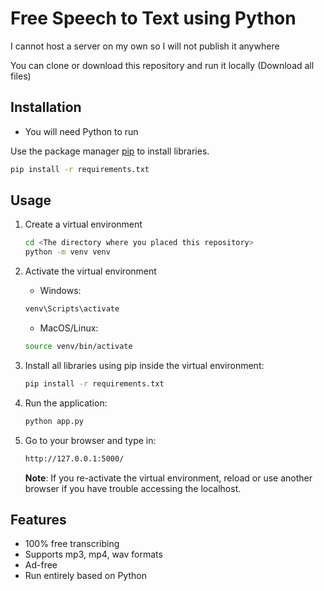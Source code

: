 
# Free Speech to Text using Python

I cannot host a server on my own so I will not publish it anywhere

You can clone or download this repository and run it locally (Download all files)

## Installation
- You will need Python to run
  
Use the package manager [pip](https://pip.pypa.io/en/stable/) to install libraries.

```bash
pip install -r requirements.txt
```

## Usage
1. Create a virtual environment

   ```bash
   cd <The directory where you placed this repository>
   python -m venv venv
   ```

2. Activate the virtual environment
   - Windows:

   ```bash
   venv\Scripts\activate
   ```

   - MacOS/Linux:

   ```bash
   source venv/bin/activate
   ```

3. Install all libraries using pip inside the virtual environment:

   ```bash
   pip install -r requirements.txt
   ```

4. Run the application:

   ```bash
   python app.py
   ```

5. Go to your browser and type in:

   ```bash
   http://127.0.0.1:5000/
   ```

   **Note**: If you re-activate the virtual environment, reload or use another browser if you have trouble accessing the localhost.

## Features
- 100% free transcribing
- Supports mp3, mp4, wav formats
- Ad-free
- Run entirely based on Python
